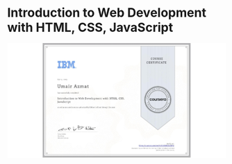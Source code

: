 <h1>Introduction to Web Development with HTML, CSS, JavaScript</h1>
<img src="Introduction-To-Cloud-Computing.png" alt="">

